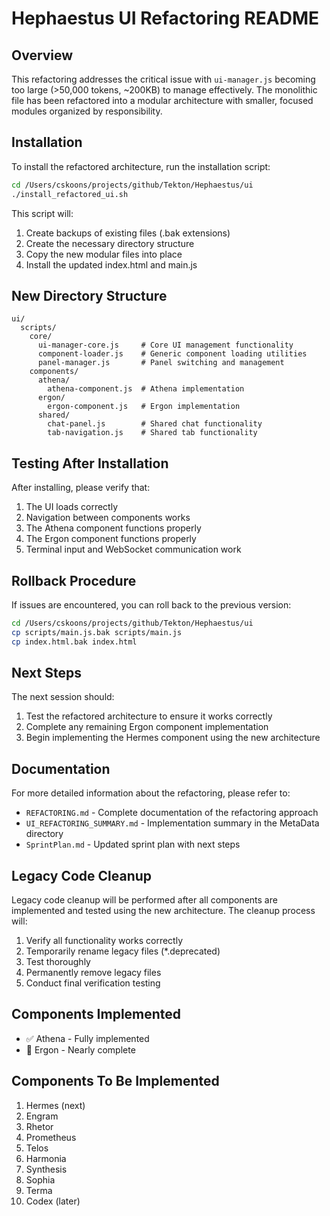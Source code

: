 # Hephaestus UI Refactoring README

## Overview

This refactoring addresses the critical issue with `ui-manager.js` becoming too large (>50,000 tokens, ~200KB) to manage effectively. The monolithic file has been refactored into a modular architecture with smaller, focused modules organized by responsibility.

## Installation

To install the refactored architecture, run the installation script:

```bash
cd /Users/cskoons/projects/github/Tekton/Hephaestus/ui
./install_refactored_ui.sh
```

This script will:
1. Create backups of existing files (.bak extensions)
2. Create the necessary directory structure
3. Copy the new modular files into place
4. Install the updated index.html and main.js

## New Directory Structure

```
ui/
  scripts/
    core/
      ui-manager-core.js     # Core UI management functionality
      component-loader.js    # Generic component loading utilities
      panel-manager.js       # Panel switching and management
    components/
      athena/
        athena-component.js  # Athena implementation
      ergon/
        ergon-component.js   # Ergon implementation
      shared/
        chat-panel.js        # Shared chat functionality
        tab-navigation.js    # Shared tab functionality
```

## Testing After Installation

After installing, please verify that:

1. The UI loads correctly
2. Navigation between components works
3. The Athena component functions properly
4. The Ergon component functions properly
5. Terminal input and WebSocket communication work

## Rollback Procedure

If issues are encountered, you can roll back to the previous version:

```bash
cd /Users/cskoons/projects/github/Tekton/Hephaestus/ui
cp scripts/main.js.bak scripts/main.js
cp index.html.bak index.html
```

## Next Steps

The next session should:

1. Test the refactored architecture to ensure it works correctly
2. Complete any remaining Ergon component implementation
3. Begin implementing the Hermes component using the new architecture

## Documentation

For more detailed information about the refactoring, please refer to:

- `REFACTORING.md` - Complete documentation of the refactoring approach
- `UI_REFACTORING_SUMMARY.md` - Implementation summary in the MetaData directory
- `SprintPlan.md` - Updated sprint plan with next steps

## Legacy Code Cleanup

Legacy code cleanup will be performed after all components are implemented and tested using the new architecture. The cleanup process will:

1. Verify all functionality works correctly
2. Temporarily rename legacy files (*.deprecated)
3. Test thoroughly
4. Permanently remove legacy files
5. Conduct final verification testing

## Components Implemented

- ✅ Athena - Fully implemented
- 🔄 Ergon - Nearly complete

## Components To Be Implemented

1. Hermes (next)
2. Engram
3. Rhetor
4. Prometheus
5. Telos
6. Harmonia
7. Synthesis
8. Sophia
9. Terma
10. Codex (later)